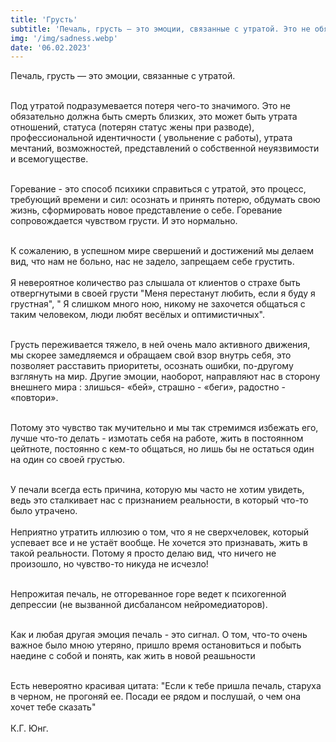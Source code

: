 ```yaml
---
title: 'Грусть'
subtitle: 'Печаль, грусть — это эмоции, связанные с утратой. Это не обязательно должна быть смерть близких, это может быть утрата отношений, статуса'
img: '/img/sadness.webp'
date: '06.02.2023'
---
```


Печаль, грусть — это эмоции, связанные с утратой.<br/><br/>

Под утратой подразумевается потеря чего-то значимого.
Это не обязательно должна быть смерть близких, это может быть утрата отношений, статуса (потерян статус жены при разводе), профессиональной идентичности ( увольнение с работы), утрата мечтаний, возможностей, представлений о собственной неуязвимости и всемогуществе.<br/><br/>

Горевание - это способ психики справиться с утратой, это процесс, требующий времени и сил: осознать и принять потерю, обдумать свою жизнь, сформировать новое представление о себе.
Горевание сопровождается чувством грусти. И это нормально.<br/><br/>

К сожалению, в успешном мире свершений и достижений мы делаем вид, что нам не больно, нас не задело, запрещаем себе грустить.<br/><br/>
Я невероятное количество раз слышала от клиентов о страхе быть отвергнутыми в своей грусти "Меня перестанут любить, если я буду я грустная", " Я слишком много ною, никому не захочется общаться с таким человеком, люди любят весёлых и оптимистичных".<br/><br/>

Грусть переживается тяжело, в ней очень мало активного движения, мы скорее замедляемся и обращаем свой взор внутрь себя, это позволяет расставить приоритеты, осознать ошибки, по-другому взглянуть на мир. Другие эмоции, наоборот, направляют нас в сторону внешнего мира : злишься- «бей», страшно - «беги», радостно - «повтори».<br/><br/>

Потому это чувство так мучительно и мы так стремимся избежать его, лучше что-то делать - измотать себя на работе, жить в постоянном цейтноте, постоянно с кем-то общаться, но лишь бы не остаться один на один со своей грустью.<br/><br/>

У печали всегда есть причина, которую мы часто не хотим увидеть, ведь это сталкивает нас с признанием реальности, в который что-то было утрачено.<br/><br/>
Неприятно утратить иллюзию о том, что я не сверхчеловек, который успевает все и не устаёт вообще. Не хочется это признавать, жить в такой реальности. Потому я просто делаю вид, что ничего не произошло, но чувство-то никуда не исчезло!<br/><br/>

Непрожитая печаль, не отгореванное горе ведет к психогенной депрессии (не вызванной дисбалансом нейромедиаторов).<br/><br/>


Как и любая другая эмоция печаль - это сигнал. О том, что-то очень важное было мною утеряно, пришло время остановиться и побыть наедине с собой и понять, как жить в новой реашьности<br/><br/>

Есть невероятно красивая цитата:
"Если к тебе пришла печаль, старуха в черном, не прогоняй ее. Посади ее рядом и послушай, о чем она хочет тебе сказать"<br/><br/>
К.Г. Юнг.